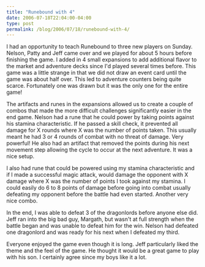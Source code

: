 ```yaml
---
title: "Runebound with 4"
date: 2006-07-18T22:04:00-04:00
type: post
permalink: /blog/2006/07/18/runebound-with-4/
---
```

I had an opportunity to teach Runebound to three new players on Sunday. Nelson, Patty and Jeff came over and we played for about 5 hours before finishing the game. I added in 4 small expansions to add additional flavor to the market and adventure decks since I'd played several times before. This game was a little strange in that we did not draw an event card until the game was about half over. This led to adventure counters being quite scarce. Fortunately one was drawn but it was the only one for the entire game!

The artifacts and runes in the expansions allowed us to create a couple of combos that made the more difficult challenges significantly easier in the end game. Nelson had a rune that he could power by taking points against his stamina characteristic. If he passed a skill check, it prevented all damage for X rounds where X was the number of points taken. This usually meant he had 3 or 4 rounds of combat with no threat of damage. Very powerful! He also had an artifact that removed the points during his next movement step allowing the cycle to occur at the next adventure. It was a nice setup.

I also had rune that could be powered using my stamina characteristic and if I made a successful magic attack, would damage the opponent with X damage where X was the number of points I took against my stamina. I could easily do 6 to 8 points of damage before going into combat usually defeating my opponent before the battle had even started. Another very nice combo.

In the end, I was able to defeat 3 of the dragonlords before anyone else did. Jeff ran into the big bad guy, Margath, but wasn't at full strength when the battle began and was unable to defeat him for the win. Nelson had defeated one dragonlord and was ready for his next when I defeated my third.

Everyone enjoyed the game even though it is long. Jeff particularly liked the theme and the feel of the game. He thought it would be a great game to play with his son. I certainly agree since my boys like it a lot.
